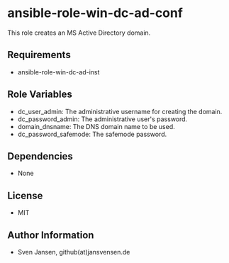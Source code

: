 # ansible-role-win-dc-ad-conf

This role creates an MS Active Directory domain.

## Requirements

- ansible-role-win-dc-ad-inst

## Role Variables

- dc_user_admin: The administrative username for creating the domain.
- dc_password_admin: The administrative user's password.
- domain_dnsname: The DNS domain name to be used.
- dc_password_safemode: The safemode password.

## Dependencies

- None

## License

- MIT

## Author Information

- Sven Jansen, github(at)jansvensen.de
